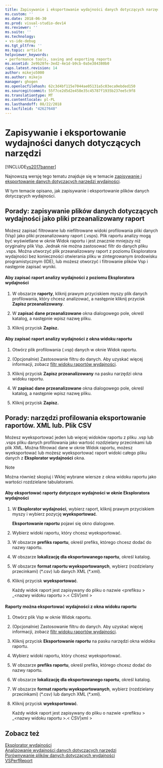```yaml
---
title: Zapisywanie i eksportowanie wydajności danych dotyczących narzędzi | Dokumentacja firmy Microsoft
ms.custom: ''
ms.date: 2018-06-30
ms.prod: visual-studio-dev14
ms.reviewer: ''
ms.suite: ''
ms.technology:
- vs-ide-debug
ms.tgt_pltfrm: ''
ms.topic: article
helpviewer_keywords:
- performance tools, saving and exporting reports
ms.assetid: 2e9b28fe-3ed2-4e1d-b9cb-0a5e384380b0
caps.latest.revision: 14
author: mikejo5000
ms.author: mikejo
manager: ghogen
ms.openlocfilehash: 62c3d4bf115e7044ae05131a5c03eca9ebded150
ms.sourcegitcommit: 55f7ce2d5d2e458e35c45787f1935b237ee5c9f8
ms.translationtype: MT
ms.contentlocale: pl-PL
ms.lasthandoff: 08/22/2018
ms.locfileid: "42627648"
---
```

# <a name="saving-and-exporting-performance-tools-data"></a>Zapisywanie i eksportowanie wydajności danych dotyczących narzędzi
[!INCLUDE[vs2017banner](../includes/vs2017banner.md)]

Najnowszą wersję tego tematu znajduje się w temacie [zapisywanie i eksportowanie danych dotyczących narzędzi wydajności](https://docs.microsoft.com/visualstudio/profiling/saving-and-exporting-performance-tools-data).  
  
W tym temacie opisano, jak zapisywanie i eksportowanie plików danych dotyczących wydajności.  
  
##  <a name="BKMK_Save_Profiler_Data_Files_As_Analyzed_Report_Files"></a> Porady: zapisywanie plików danych dotyczących wydajności jako pliki przeanalizowany raport  
 Możesz zapisać filtrowane lub niefiltrowane widoki profilowania pliki danych (Vsp) jako pliki przeanalizowany raport (.vsps). Plik raportu analizy mogą być wyświetlane w oknie Widok raportu i jest znacznie mniejszy niż oryginalny plik Vsp. Jednak nie można zastosować filtr do danych pliku .vsps. Można utworzyć plik przeanalizowany raport z poziomu Eksploratora wydajności bez konieczności otwierania pliku w zintegrowanym środowisku programistycznym (IDE), lub możesz otworzyć i filtrowanie plików Vsp i następnie zapisać wyniki.  
  
#### <a name="to-save-an-analyzed-performance-report-from-the-performance-explorer"></a>Aby zapisać raport analizy wydajności z poziomu Eksploratora wydajności  
  
1.  W obszarze **raporty**, kliknij prawym przyciskiem myszy plik danych profilowania, który chcesz analizować, a następnie kliknij przycisk **Zapisz przeanalizowany**.  
  
2.  W **zapisać dane przeanalizowane** okna dialogowego pole, określ katalog, a następnie wpisz nazwę pliku.  
  
3.  Kliknij przycisk **Zapisz.**  
  
#### <a name="to-save-an-analyzed-performance-report-from-the-report-view-window"></a>Aby zapisać raport analizy wydajności z okna widoku raportu  
  
1.  Otwórz plik profilowania (.vsp) danych w oknie Widok raportu.  
  
2.  (Opcjonalnie) Zastosowanie filtru do danych. Aby uzyskać więcej informacji, zobacz [filtr widoku raportów wydajności](../profiling/performance-report-view-filter.md).  
  
3.  Kliknij przycisk **Zapisz przeanalizowany** na pasku narzędzi okna widoku raportu.  
  
4.  W **zapisać dane przeanalizowane** okna dialogowego pole, określ katalog, a następnie wpisz nazwę pliku.  
  
5.  Kliknij przycisk **Zapisz.**  
  
## <a name="how-to-export-profiling-tools-reports-to-an-xml-or-csv-file"></a>Porady: narzędzi profilowania eksportowanie raportów. XML lub. Plik CSV  
 Możesz wyeksportować jeden lub więcej widoków raportu z pliku .vsp lub .vsps pliku danych profilowania jako wartość rozdzielany przecinkami lub plik XML. Można filtrować dane w oknie Widok raportu, możesz wyeksportować lub możesz wyeksportować raport widoki całego pliku danych z **Eksplorator wydajności** okna.  
  
> [!NOTE]
>  Można również skopiuj i Wklej wybrane wiersze z okna widoku raportu jako wartości rozdzielane tabulatorami.  
  
#### <a name="to-export-performance-reports-from-the-performance-explorer-window"></a>Aby eksportować raporty dotyczące wydajności w oknie Eksploratora wydajności  
  
1.  W **Eksplorator wydajności**, wybierz raport, kliknij prawym przyciskiem myszy i wybierz pozycję **wyeksportować**.  
  
     **Eksportowanie raportu** pojawi się okno dialogowe.  
  
2.  Wybierz widoki raportu, który chcesz wyeksportować.  
  
3.  W obszarze **prefiks raportu**, określ prefiks, którego chcesz dodać do nazwy raportu.  
  
4.  W obszarze **lokalizację dla eksportowanego raportu**, określ katalog.  
  
5.  W obszarze **format raportu wyeksportowanych**, wybierz (rozdzielany przecinkami) (*.csv) lub danych XML (\*.xml).  
  
6.  Kliknij przycisk **wyeksportować**.  
  
     Każdy widok raport jest zapisywany do pliku o nazwie \<prefiksu > _\<nazwy widoku raportu >.\< CSV&#124;xml >  
  
#### <a name="to-export-performance-reports-from-the-report-view-window"></a>Raporty można eksportować wydajności z okna widoku raportu  
  
1.  Otwórz plik Vsp w oknie Widok raportu.  
  
2.  (Opcjonalnie) Zastosowanie filtru do danych. Aby uzyskać więcej informacji, zobacz [filtr widoku raportów wydajności](../profiling/performance-report-view-filter.md).  
  
3.  Kliknij przycisk **Eksportowanie raportu** na pasku narzędzi okna widoku raportu.  
  
4.  Wybierz widoki raportu, który chcesz wyeksportować.  
  
5.  W obszarze **prefiks raportu**, określ prefiks, którego chcesz dodać do nazwy raportu.  
  
6.  W obszarze **lokalizację dla eksportowanego raportu**, określ katalog.  
  
7.  W obszarze **format raportu wyeksportowanych**, wybierz (rozdzielany przecinkami) (*.csv) lub danych XML (\*.xml).  
  
8.  Kliknij przycisk **wyeksportować**.  
  
     Każdy widok raport jest zapisywany do pliku o nazwie \<prefiksu > _\<nazwy widoku raportu >.\< CSV&#124;xml >  
  
## <a name="see-also"></a>Zobacz też  
 [Eksplorator wydajności](../profiling/performance-explorer.md)   
 [Analizowanie wydajności danych dotyczących narzędzi](../profiling/analyzing-performance-tools-data.md)   
 [Porównywanie plików danych dotyczących wydajności](../profiling/comparing-performance-data-files.md)   
 [VSPerfReport](../profiling/vsperfreport.md)



